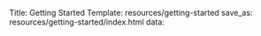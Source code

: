Title: Getting Started
Template: resources/getting-started
save_as: resources/getting-started/index.html
data: 